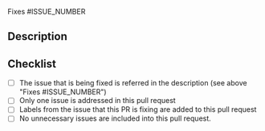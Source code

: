 Fixes #ISSUE_NUMBER

## Description
<!--- Describe your changes in detail -->

## Checklist
<!--- Make sure to add `x` to all items in the following checklist: -->
- [ ] The issue that is being fixed is referred in the description (see above "Fixes #ISSUE_NUMBER")
- [ ] Only one issue is addressed in this pull request
- [ ] Labels from the issue that this PR is fixing are added to this pull request
- [ ] No unnecessary issues are included into this pull request.

